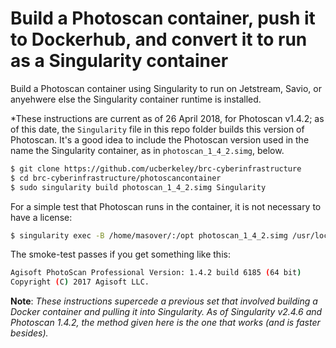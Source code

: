 # Build a Photoscan container, push it to Dockerhub, and convert it to run as a Singularity container

Build a Photoscan container using Singularity to run on Jetstream, Savio, or anyehwere else the Singularity container runtime is installed.

*These instructions are current as of 26 April 2018, for Photoscan v1.4.2; as of this date, the `Singularity` file in this repo folder builds this version of Photoscan. It's a good idea to include the Photoscan version used in the name the Singularity container, as in `photoscan_1_4_2.simg`, below.

```bash
$ git clone https://github.com/ucberkeley/brc-cyberinfrastructure
$ cd brc-cyberinfrastructure/photoscancontainer
$ sudo singularity build photoscan_1_4_2.simg Singularity
```
For a simple test that Photoscan runs in the container, it is not necessary to have a license:

```bash
$ singularity exec -B /home/masover/:/opt photoscan_1_4_2.simg /usr/local/photoscan-pro/photoscan.sh --version -platform offscreen
```
The smoke-test passes if you get something like this:

```bash
Agisoft PhotoScan Professional Version: 1.4.2 build 6185 (64 bit)
Copyright (C) 2017 Agisoft LLC.
```


**Note**: *These instructions supercede a previous set that involved building a Docker container and pulling it into Singularity. As of Singularity v2.4.6 and Photoscan 1.4.2, the method given here is the one that works (and is faster besides).*

